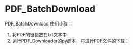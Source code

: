 # PDF_BatchDownload
PDF_BatchDownload
使用步骤：
1. 将PDF的链接放在txt文本中
2. 运行PDF_Downloader的py脚本，将进行PDF文件的下载：
